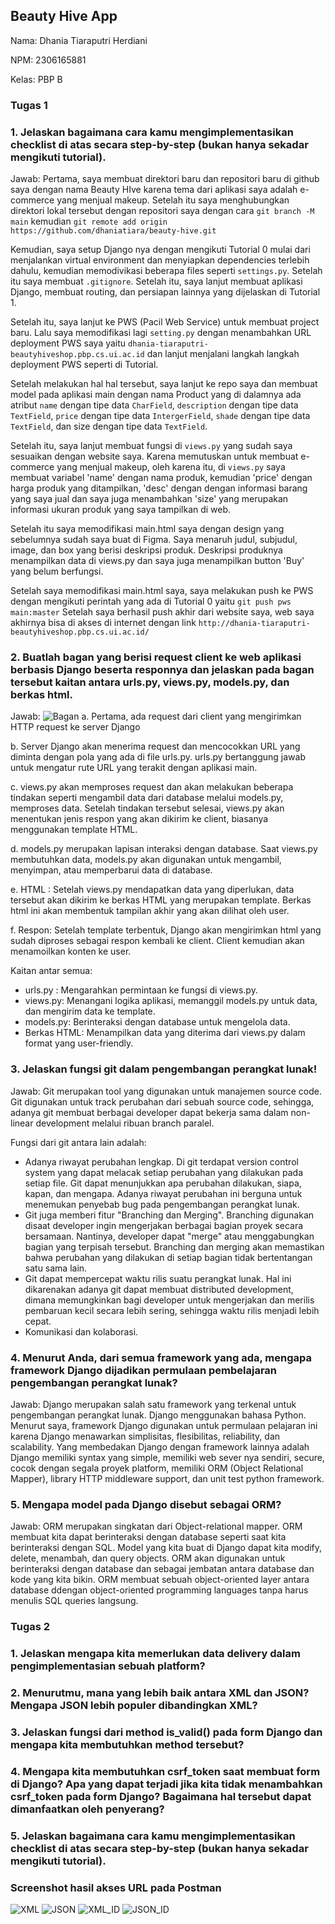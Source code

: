 ## Beauty Hive App

Nama: Dhania Tiaraputri Herdiani

NPM: 2306165881

Kelas: PBP B

### Tugas 1

### 1. Jelaskan bagaimana cara kamu mengimplementasikan checklist di atas secara step-by-step (bukan hanya sekadar mengikuti tutorial).

Jawab:
Pertama, saya membuat direktori baru dan repositori baru di github saya dengan nama Beauty HIve karena tema dari aplikasi saya adalah e-commerce yang menjual makeup. Setelah itu saya menghubungkan direktori lokal tersebut dengan repositori saya dengan cara `git branch -M main` kemudian `git remote add origin https://github.com/dhaniatiara/beauty-hive.git` 

Kemudian, saya setup Django nya dengan mengikuti Tutorial 0 mulai dari menjalankan virtual environment dan menyiapkan dependencies terlebih dahulu, kemudian memodivikasi beberapa files seperti `settings.py`. Setelah itu saya membuat `.gitignore`. Setelah itu, saya lanjut membuat aplikasi Django, membuat routing, dan persiapan lainnya yang dijelaskan di Tutorial 1. 

Setelah itu, saya lanjut ke PWS (Pacil Web Service) untuk membuat project baru. Lalu saya memodifikasi lagi `setting.py` dengan menambahkan URL deployment PWS saya yaitu `dhania-tiaraputri-beautyhiveshop.pbp.cs.ui.ac.id` dan lanjut menjalani langkah langkah deployment PWS seperti di Tutorial.

Setelah melakukan hal hal tersebut, saya lanjut ke repo saya dan membuat model pada aplikasi main dengan nama Product yang di dalamnya ada atribut `name` dengan tipe data `CharField`, `description` dengan tipe data `TextField`, `price` dengan tipe data `IntergerField`, `shade` dengan tipe data `TextField`, dan size dengan tipe data `TextField`.

Setelah itu, saya lanjut membuat fungsi di `views.py` yang sudah saya sesuaikan dengan website saya. Karena memutuskan untuk membuat e-commerce yang menjual makeup, oleh karena itu, di `views.py` saya membuat variabel 'name' dengan nama produk, kemudian 'price' dengan harga produk yang ditampilkan,  'desc' dengan dengan informasi barang yang saya jual dan saya juga menambahkan 'size' yang merupakan informasi ukuran produk yang saya tampilkan di web. 

Setelah itu saya memodifikasi main.html saya dengan design yang sebelumnya sudah saya buat di Figma. Saya menaruh judul, subjudul, image, dan box yang berisi deskripsi produk. Deskripsi produknya menampilkan data di views.py dan saya juga menampilkan button 'Buy' yang belum berfungsi. 

Setelah saya memodifikasi main.html saya, saya melakukan push ke PWS dengan mengikuti perintah yang ada di Tutorial 0 yaitu `git push pws main:master` Setelah saya berhasil push akhir dari website saya, web saya akhirnya bisa di akses di internet dengan link `http://dhania-tiaraputri-beautyhiveshop.pbp.cs.ui.ac.id/`

### 2. Buatlah bagan yang berisi request client ke web aplikasi berbasis Django beserta responnya dan jelaskan pada bagan tersebut kaitan antara urls.py, views.py, models.py, dan berkas html.

Jawab:
![Bagan](https://s3-alpha-sig.figma.com/img/d77a/1be8/38b3c6aa096db78bf966ad818c505c7e?Expires=1727049600&Key-Pair-Id=APKAQ4GOSFWCVNEHN3O4&Signature=hXbJULU9QOIr-EL6xtr5EQYhD6dNmXOQANnOTBROC7k4tVJ-rnF88bTZpSeH0wqUhPCgpmLTMeN0ClEq-u9g02CSyTtYoYLvMzYoIeiz4a2j5G8m1gJh8IOYV-snJbAlP65RI27T4JsI7Jod9Ob8wmyisFaD~fILqjdjOOLTaLAoHz7~mDVixRlPwDx3bl7aatbeI2ChlzE2E0f6GzBQ97Q-VAa9sk~jgG6kiByrrghxcEAI8UzbSrWbclTk8MXwBcTj3ha~8ZgYyGKrRgZc9w~fOVmIrDoZFkyi9-glYu0d34M5x0r6URQKwjgou-bEsDwCTBFX4waDW3O20w0HmQ__)
a. Pertama, ada request dari client yang mengirimkan HTTP request ke server Django

b. Server Django akan menerima request dan mencocokkan URL yang diminta dengan pola yang ada di file urls.py. urls.py bertanggung jawab untuk mengatur rute URL yang terakit dengan aplikasi main. 

c. views.py akan memproses request dan akan melakukan beberapa tindakan seperti mengambil data dari database melalui models.py, memproses data. Setelah tindakan tersebut selesai, views.py akan menentukan jenis respon yang akan dikirim ke client, biasanya menggunakan template HTML.

d. models.py merupakan lapisan interaksi dengan database. Saat views.py membutuhkan data, models.py akan digunakan untuk mengambil, menyimpan, atau memperbarui data di database. 

e. HTML : Setelah views.py mendapatkan data yang diperlukan, data tersebut akan dikirim ke berkas HTML yang merupakan template. Berkas html ini akan membentuk tampilan akhir yang akan dilihat oleh user. 

f. Respon: Setelah template terbentuk, Django akan mengirimkan html yang sudah diproses sebagai respon kembali ke client. Client kemudian akan menamoilkan konten ke user.

Kaitan antar semua:
- urls.py : Mengarahkan permintaan ke fungsi di views.py.
- views.py: Menangani logika aplikasi, memanggil models.py untuk data, dan mengirim data ke template.
- models.py: Berinteraksi dengan database untuk mengelola data.
- Berkas HTML: Menampilkan data yang diterima dari views.py dalam format yang user-friendly.

### 3. Jelaskan fungsi git dalam pengembangan perangkat lunak!

Jawab:
Git merupakan tool yang digunakan untuk manajemen source code. Git digunakan untuk track perubahan dari sebuah source code, sehingga, adanya git membuat berbagai developer dapat bekerja sama dalam non-linear development melalui ribuan branch paralel.

Fungsi dari git antara lain adalah:
- Adanya riwayat perubahan lengkap. Di git terdapat version control system yang dapat melacak setiap perubahan yang dilakukan pada setiap file. Git dapat menunjukkan apa perubahan dilakukan, siapa, kapan, dan mengapa. Adanya riwayat perubahan ini berguna untuk menemukan penyebab bug pada pengembangan perangkat lunak. 
- Git juga memberi fitur "Branching dan Merging". Branching digunakan disaat developer ingin mengerjakan berbagai bagian proyek secara bersamaan. Nantinya, developer dapat "merge" atau menggabungkan bagian yang terpisah tersebut. Branching dan merging akan memastikan bahwa perubahan yang dilakukan di setiap bagian tidak bertentangan satu sama lain.
- Git dapat mempercepat waktu rilis suatu perangkat lunak. Hal ini dikarenakan adanya git dapat membuat distributed development, dimana memungkinkan bagi developer untuk  mengerjakan dan merilis pembaruan kecil secara lebih sering, sehingga waktu rilis menjadi lebih cepat. 
- Komunikasi dan kolaborasi.


### 4. Menurut Anda, dari semua framework yang ada, mengapa framework Django dijadikan permulaan pembelajaran pengembangan perangkat lunak?

Jawab:
Django merupakan salah satu framework yang terkenal untuk pengembangan perangkat lunak. Django menggunakan bahasa Python. Menurut saya, framework Django digunakan untuk permulaan pelajaran ini karena Django menawarkan simplisitas, flesibilitas, reliability, dan scalability. Yang membedakan Django  dengan framework lainnya adalah Django memiliki syntax yang simple, memiliki web sever nya sendiri,  secure, cocok dengan segala proyek platform, memiliki ORM (Object Relational Mapper), library HTTP middleware support, dan unit test python framework.

### 5. Mengapa model pada Django disebut sebagai ORM?

Jawab:
ORM merupakan singkatan dari Object-relational mapper. ORM membuat kita dapat berinteraksi dengan database seperti saat kita berinteraksi dengan SQL. Model yang kita buat di Django dapat kita modify, delete, menambah, dan query objects. ORM akan digunakan untuk berinteraksi dengan database dan sebagai jembatan antara database dan kode yang kita bikin. ORM membuat sebuah object-oriented layer antara database ddengan object-oriented programming languages tanpa harus menulis SQL queries langsung.

### Tugas 2

### 1. Jelaskan mengapa kita memerlukan data delivery dalam pengimplementasian sebuah platform?

### 2. Menurutmu, mana yang lebih baik antara XML dan JSON? Mengapa JSON lebih populer dibandingkan XML?

### 3. Jelaskan fungsi dari method is_valid() pada form Django dan mengapa kita membutuhkan method tersebut?

### 4. Mengapa kita membutuhkan csrf_token saat membuat form di Django? Apa yang dapat terjadi jika kita tidak menambahkan csrf_token pada form Django? Bagaimana hal tersebut dapat dimanfaatkan oleh penyerang?

### 5. Jelaskan bagaimana cara kamu mengimplementasikan checklist di atas secara step-by-step (bukan hanya sekadar mengikuti tutorial).

### Screenshot hasil akses URL pada Postman
![XML](https://s3-alpha-sig.figma.com/img/22e1/7cff/4d6f5bc714ca1e1a199c44469ef47769?Expires=1727049600&Key-Pair-Id=APKAQ4GOSFWCVNEHN3O4&Signature=FF8UNMy9iqzcp233qbC3GQltIAOkeMVhjFwWJd1s5Qd66K-9paiDrL~8b2DpwoSaSlqWKdeF-qo~H6Wf32yLGPk~2dfcpIxIcpxH2vdgd8xMHeOCTrGonaOTNPYLG9eGnfvbxWNgtftgt8rm9Ri00ospvHMiAPsxtRrbIrWt1CbzBy50uuuIse-QFM3BQPtzmRQKQAvQfJXKQ-C9z3TKRc35QlGPAtalY7i3lhou0xYJBFo0vPEPwQDOvD-47NN9qbZKeHdN4Wa1YgdWNBz1N1ySvGsGMJ1TnUUks-Jw1XyZ70Ftk943kyqJcZDACdmubrJ8M9mEuRg4kzHVnA2uiA__)
![JSON](https://s3-alpha-sig.figma.com/img/f86f/f59f/08da73a36ea6dfb04cb97f9e293babaa?Expires=1727049600&Key-Pair-Id=APKAQ4GOSFWCVNEHN3O4&Signature=iKTeKUSC~DMQ7XzlRHe~vVjMgTLJk6sM82cBmZb2uetVOS~R6Tj5Abs8-horjTBW9twCYVLkb5YiRHWsibF4YQi09BTcE7NJFjtul6zL5xG8B7YUJedZGbMuziAkttdYJMzs1Xjsl0WSjjdNLuj7W4mUlbKBwbUlQIWt8g6j5x1OhXuWbMdFMJ8QAwF4edhvYkDULGvP5n-Jt2zu7Os0vwN7EyT-9ChQDMu3OluLD6YSvl4Nce3Da1LpiiRIr3eEkkCCiAJayHDMSFFlNM5sKkjmUyXWnYdfY88FyUAaluubbWd6p8Nojm9DsEgJfZ7aH6E5yzDoqwcmpq0ToQzizw__)
![XML_ID](https://s3-alpha-sig.figma.com/img/c29d/9548/0ec0d0d0c141d374695d41b913a57675?Expires=1727049600&Key-Pair-Id=APKAQ4GOSFWCVNEHN3O4&Signature=h9RQ7565joZ~lzembMHs0PbXN0sqIYypq1I3C~vnpIIDnObAGAzqZoF50U1zr2JIQ-23cN3WcB0zNfhpL65lIHMLoLqzbgO4La~cY0Qnvyvu8cWr7qwTuSvNy9KImwKk2C~yaA-N~Rf2MgzvbtZut3IZsHFNbzZrIYnAxDFCz~FT8IH~OskTY9xte7WsUKMY-0UR2SAgsjtpjxxUE6Lyr8Bo59EJA5KLYe~8nkqD3rVsl3iWter86-KjZpB7rSqHwnfC0DSFa8an4eDgoCqESFWQqJ4WQRgglBsgUrIeuQ8ZFgDWQPNbDxW0RZYvt1NA5jCoKysVxWkqHjNBn2G~aw__)
![JSON_ID](https://s3-alpha-sig.figma.com/img/1802/80dc/66579dd65ff9b0d6c78512475cc3b07b?Expires=1727049600&Key-Pair-Id=APKAQ4GOSFWCVNEHN3O4&Signature=OAdQxeuWvjm6qYm1wjBFlI5RlN2FtbUSzwaV41ewG43TuxGnJTFl24SQe3LjId8kvXrjTHXZtOuMZKUNCqrRkvTzXtBP7tjMoe8vxJyKQxrPiNrOoHD-NRjnW5UkPy14GI6FOcl6P7NscAcbem2AHaHemK8t1Uq2KRIKbzyYNC-7oC0L5-GiVjFju8X19YvAPh~jyPypPKqhaYJDv4jbYV5Dm5MzlFiXJKok6q~fuGH77~EMuQDlUA-uM8M--QAn5f0wCH3gASAY0LIP2OAlXdE1ULvLcbSuqT7c1XRjQmrOIFWRZjb7VFw91zVUc~fTIlLWsL9ro7gATzxzZahRVw__)
